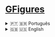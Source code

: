 # [GFigures](http://portifoliodnbr.000webhostapp.com/GFigures/)


<details><summary>🇵🇹 🇧🇷 Português</summary>

### GFigures é um site fictício de venda de Action Figures que foi desenvolvido em 2020 para uma atividade pratica de programação para a escola CEDUP, o sistema conta com:

- ##### Login e registro
- ##### Carrinho de compras com calculo de frete pelo CEP
- ##### Registro no Banco de Dados de todas as compras feitas
- ##### Painel de Administrador
- ##### Cadastro de novos produtos, marcas e categorias para organização do site
- ##### Painel com lista e formulário para edição e remoção 

|  Página Inicial  | 
| ------------- |
| <img src="https://www.mediafire.com/convkey/91a4/hr0dimq45fnyxm9zg.jpg" width="700"> |

|  Produto  | 
| ------------- |
| <img src="https://www.mediafire.com/convkey/bc63/qe0kbaj4d16ff6ozg.jpg" width="700"> |

|  Painel de Registro  | 
| ------------- |
| <img src="https://www.mediafire.com/convkey/42dd/yrjdpj4v15gpvoazg.jpg" width="700"> |

|  Painel de Login  | 
| ------------- |
| <img src="https://www.mediafire.com/convkey/9ff7/j5hhx8vc7ki3dogzg.jpg" width="700"> |

|  Página Inicial Logado  | 
| ------------- |
| <img src="https://www.mediafire.com/convkey/c5de/bvp5sp7tfaso9l2zg.jpg" width="700"> |

|  Produto Logado  | 
| ------------- |
| <img src="https://www.mediafire.com/convkey/0fc0/nx3b49c4vjykhj0zg.jpg" width="700"> |

|  Carrinho Vazio | 
| ------------- |
| <img src="https://www.mediafire.com/convkey/e284/jhv36mg6l0lez61zg.jpg" width="700"> |

|  Carrinho  | 
| ------------- |
| <img src="https://www.mediafire.com/convkey/333f/g1zwacryx62j5s7zg.jpg" width="700"> |

|  Carrinho com Frete  | 
| ------------- |
| <img src="https://www.mediafire.com/convkey/7f25/w2mcxnaa0b9g0bezg.jpg" width="700"> |

|  Pedidos já efetudados  | 
| ------------- |
| <img src="https://www.mediafire.com/convkey/e3ac/j3b73ppqyfu2g4azg.jpg" width="700"> |

|  Logado como Administrador  | 
| ------------- |
| <img src="https://www.mediafire.com/convkey/dc99/63vhgczteoh3fwczg.jpg" width="700"> |

|  Painel de Admin  | 
| ------------- |
| <img src="https://www.mediafire.com/convkey/2549/f9g9qh6qfwm876hzg.jpg" width="700"> |

|  Cadastro de Produtos  | 
| ------------- |
| <img src="https://www.mediafire.com/convkey/1816/pcwv0vxjfp0gqj1zg.jpg" width="700"> |
| <img src="https://www.mediafire.com/convkey/16a4/xssyevj17zmelv3zg.jpg" width="700"> |

|  Lista de Produtos Cadastrados na loja  | 
| ------------- |
| <img src="https://www.mediafire.com/convkey/925f/ungo0st8d3e938qzg.jpg" width="700"> |

</details>


<details><summary>🇬🇧 🇺🇸 English</summary>

</details>